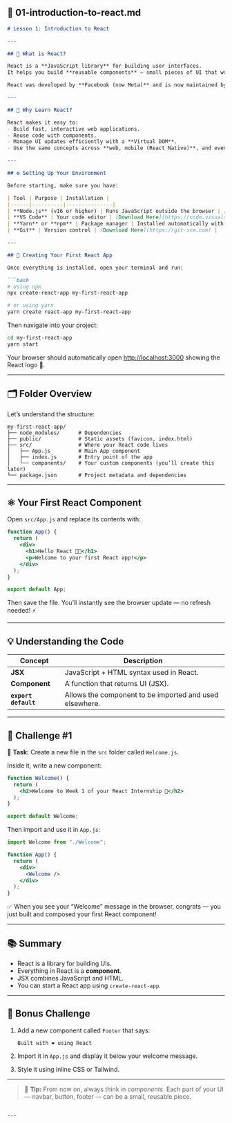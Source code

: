 ## 📘 **01-introduction-to-react.md**

````markdown
# Lesson 1: Introduction to React

---

## 🧠 What is React?

React is a **JavaScript library** for building user interfaces.  
It helps you build **reusable components** — small pieces of UI that work together to create complex apps.

React was developed by **Facebook (now Meta)** and is now maintained by a large open-source community.

---

## 🚀 Why Learn React?

React makes it easy to:
- Build fast, interactive web applications.
- Reuse code with components.
- Manage UI updates efficiently with a **Virtual DOM**.
- Use the same concepts across **web, mobile (React Native)**, and even **desktop apps**.

---

## ⚙️ Setting Up Your Environment

Before starting, make sure you have:

| Tool | Purpose | Installation |
|------|----------|---------------|
| **Node.js** (v16 or higher) | Runs JavaScript outside the browser | [Download Here](https://nodejs.org) |
| **VS Code** | Your code editor | [Download Here](https://code.visualstudio.com) |
| **Yarn** or **npm** | Package manager | Installed automatically with Node.js |
| **Git** | Version control | [Download Here](https://git-scm.com) |

---

## 🧰 Creating Your First React App

Once everything is installed, open your terminal and run:

```bash
# Using npm
npx create-react-app my-first-react-app

# or using yarn
yarn create react-app my-first-react-app
````

Then navigate into your project:

```bash
cd my-first-react-app
yarn start
````

Your browser should automatically open [http://localhost:3000](http://localhost:3000) showing the React logo 🚀.

---

## 🗂 Folder Overview

Let’s understand the structure:

```
my-first-react-app/
├── node_modules/      # Dependencies
├── public/            # Static assets (favicon, index.html)
├── src/               # Where your React code lives
│   ├── App.js         # Main App component
│   ├── index.js       # Entry point of the app
│   └── components/    # Your custom components (you’ll create this later)
└── package.json       # Project metadata and dependencies
```

---

## ⚛️ Your First React Component

Open `src/App.js` and replace its contents with:

```jsx
function App() {
  return (
    <div>
      <h1>Hello React 👋🏽</h1>
      <p>Welcome to your first React app!</p>
    </div>
  );
}

export default App;
```

Then save the file.
You’ll instantly see the browser update — no refresh needed! ⚡

---

## 💡 Understanding the Code

| Concept              | Description                                             |
| -------------------- | ------------------------------------------------------- |
| **JSX**              | JavaScript + HTML syntax used in React.                 |
| **Component**        | A function that returns UI (JSX).                       |
| **`export default`** | Allows the component to be imported and used elsewhere. |

---

## 🧩 Challenge #1

🎯 **Task:**
Create a new file in the `src` folder called `Welcome.js`.

Inside it, write a new component:

```jsx
function Welcome() {
  return (
    <h2>Welcome to Week 1 of your React Internship 🚀</h2>
  );
}

export default Welcome;
```

Then import and use it in `App.js`:

```jsx
import Welcome from "./Welcome";

function App() {
  return (
    <div>
      <Welcome />
    </div>
  );
}
```

✅ When you see your “Welcome” message in the browser, congrats — you just built and composed your first React component!

---

## 📚 Summary

* React is a library for building UIs.
* Everything in React is a **component**.
* JSX combines JavaScript and HTML.
* You can start a React app using `create-react-app`.

---

## 🧪 Bonus Challenge

1. Add a new component called `Footer` that says:

   ```
   Built with ❤️ using React
   ```
2. Import it in `App.js` and display it below your welcome message.
3. Style it using inline CSS or Tailwind.

---

> 🧠 **Tip:** From now on, always think in *components*.
> Each part of your UI — navbar, button, footer — can be a small, reusable piece.

```

---

```
